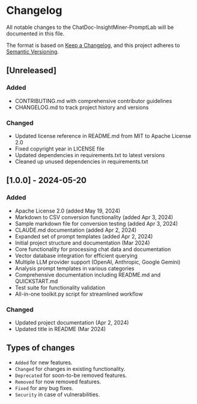 # Changelog

All notable changes to the ChatDoc-InsightMiner-PromptLab will be documented in this file.

The format is based on [Keep a Changelog](https://keepachangelog.com/en/1.0.0/),
and this project adheres to [Semantic Versioning](https://semver.org/spec/v2.0.0.html).

## [Unreleased]

### Added
- CONTRIBUTING.md with comprehensive contributor guidelines
- CHANGELOG.md to track project history and versions

### Changed
- Updated license reference in README.md from MIT to Apache License 2.0
- Fixed copyright year in LICENSE file
- Updated dependencies in requirements.txt to latest versions
- Cleaned up unused dependencies in requirements.txt

## [1.0.0] - 2024-05-20

### Added
- Apache License 2.0 (added May 19, 2024)
- Markdown to CSV conversion functionality (added Apr 3, 2024)
- Sample markdown file for conversion testing (added Apr 3, 2024)
- CLAUDE.md documentation (added Apr 2, 2024)
- Expanded set of prompt templates (added Apr 2, 2024)
- Initial project structure and documentation (Mar 2024)
- Core functionality for processing chat data and documentation
- Vector database integration for efficient querying
- Multiple LLM provider support (OpenAI, Anthropic, Google Gemini)
- Analysis prompt templates in various categories
- Comprehensive documentation including README.md and QUICKSTART.md
- Test suite for functionality validation
- All-in-one toolkit.py script for streamlined workflow

### Changed
- Updated project documentation (Apr 2, 2024)
- Updated title in README (Mar 2024)

## Types of changes
- `Added` for new features.
- `Changed` for changes in existing functionality.
- `Deprecated` for soon-to-be removed features.
- `Removed` for now removed features.
- `Fixed` for any bug fixes.
- `Security` in case of vulnerabilities.